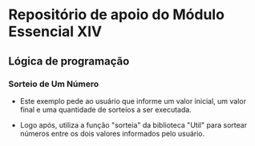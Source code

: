 # Repositório de apoio do Módulo Essencial XIV

## Lógica de programação

### Sorteio de Um Número

- Este exemplo pede ao usuário que informe um valor inicial, um valor final e uma quantidade de sorteios a ser executada.

- Logo após, utiliza a função "sorteia" da biblioteca "Util" para sortear números entre os dois valores informados pelo usuário.
